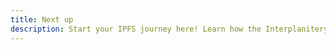 ```yaml
---
title: Next up
description: Start your IPFS journey here! Learn how the Interplanitery File System works, install commonly used tools, and get to grips with basic d-web concepts.
---
```

